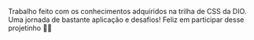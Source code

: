 Trabalho feito com os conhecimentos adquiridos na trilha de CSS da DIO.
Uma jornada de bastante aplicação e desafios! Feliz em participar desse projetinho 👨‍💻

